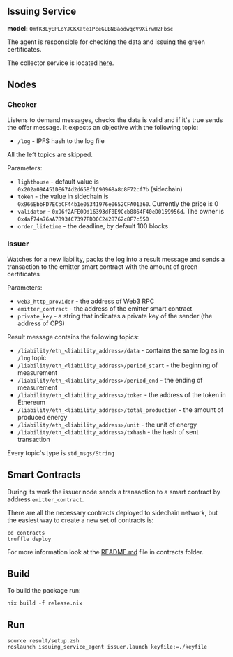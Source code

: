 Issuing Service
---------------

**model:** `QmfK3LyEPLoYJCKXate1PceGLBNBaodwqcV9XirwHZFbsc`

The agent is responsible for checking the data and issuing the green certificates.

The collector service is located [here](https://github.com/DAO-IPCI/collector-service).

## Nodes

### Checker

Listens to demand messages, checks the data is valid and if it's true sends the offer message.
It expects an objective with the following topic:

* `/log` - IPFS hash to the log file

All the left topics are skipped.

Parameters:

* `lighthouse` - default value is `0x202a09A451DE674d2d65Bf1C90968a8d8F72cf7b` (sidechain)
* `token` - the value in sidechain is `0x966EbbFD7ECbCF44b1e05341976e0652CFA01360`. Currently the price is 0
* `validator` - `0x96f2AFE0Dd16393dF8E9Ccb8864F40eD0159956d`. The owner is `0x4af74a76aA7B934C7397FDD0C2428762c8F7c550`
* `order_lifetime` - the deadline, by default 100 blocks

### Issuer

Watches for a new liability, packs the log into a result message and sends a transaction to the emitter smart contract with the amount of green certificates

Parameters:

* `web3_http_provider` - the address of Web3 RPC
* `emitter_contract` - the address of the emitter smart contract
* `private_key` - a string that indicates a private key of the sender (the address of CPS)

Result message contains the following topics:

* `/liability/eth_<liability_address>/data` - contains the same log as in `/log` topic
* `/liability/eth_<liability_address>/period_start` - the beginning of measurement
* `/liability/eth_<liability_address>/period_end` - the ending of measurement
* `/liability/eth_<liability_address>/token` - the address of the token in Ethereum
* `/liability/eth_<liability_address>/total_production` - the amount of produced energy
* `/liability/eth_<liability_address>/unit` - the unit of energy
* `/liability/eth_<liability_address>/txhash` - the hash of sent transaction

Every topic's type is `std_msgs/String`

## Smart Contracts

During its work the issuer node sends a transaction to a smart contract by address `emitter_contract`.

There are all the necessary contracts deployed to sidechain network, but the easiest way to create a new set of contracts is:

```
cd contracts
truffle deploy
```

For more information look at the [README.md](contracts/README.md) file in contracts folder.

## Build

To build the package run:

```
nix build -f release.nix
```

## Run

```
source result/setup.zsh
roslaunch issuing_service_agent issuer.launch keyfile:=./keyfile
```
